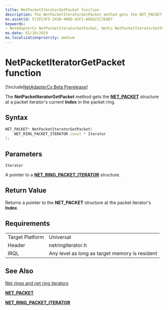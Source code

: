 ```yaml
---
title: NetPacketIteratorGetPacket function
description: The NetPacketIteratorGetPacket method gets the NET_PACKET structure at a packet iterator's current Index in the packet ring.
ms.assetid: 572FC3F5-241B-40ED-A3F1-AE6A21C3EAD7
keywords:
- NetAdapterCx NetPacketIteratorGetPacket, NetCx NetPacketIteratorGetPacket
ms.date: 01/10/2019
ms.localizationpriority: medium
---
```


# NetPacketIteratorGetPacket function

[!include[NetAdapterCx Beta Prerelease](../netcx-beta-prerelease.md)]

The **NetPacketIteratorGetPacket** method gets the [**NET_PACKET**](https://docs.microsoft.com/windows-hardware/drivers/ddi/content/netpacket/ns-netpacket-_net_packet) structure at a packet iterator's current **Index** in the packet ring.

## Syntax

```cpp
NET_PACKET* NetPacketIteratorGetPacket(
    NET_RING_PACKET_ITERATOR const * Iterator
);
```

## Parameters

`Iterator`

A pointer to a [**NET_RING_PACKET_ITERATOR**](net-ring-packet-iterator.md) structure.

## Return Value

Returns a pointer to the **NET_PACKET** structure at the packet iterator's **Index**.

## Requirements

|  |  |
| --- | --- |
| Target Platform | Universal |
| Header | netringiterator.h |
| IRQL | Any level as long as target memory is resident |

## See Also

[Net rings and net ring iterators](net-rings-and-net-ring-iterators.md)

[**NET_PACKET**](https://docs.microsoft.com/windows-hardware/drivers/ddi/content/netpacket/ns-netpacket-_net_packet)

[**NET_RING_PACKET_ITERATOR**](net-ring-packet-iterator.md)